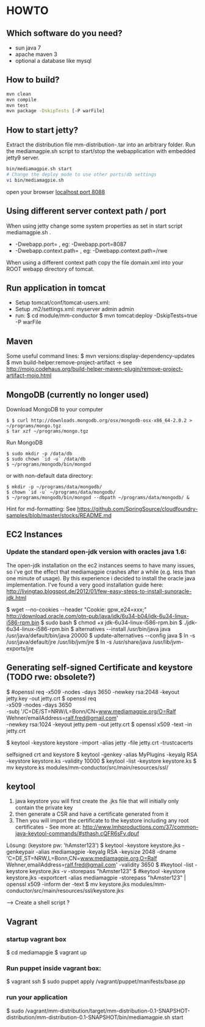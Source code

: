 HOWTO
=====

Which software do you need?
---------------------------
+ sun java 7
+ apache maven 3
+ optional a database like mysql

How to build?
-------------
```bash
mvn clean
mvn compile
mvn test
mvn package -DskipTests [-P warFile]
```


How to start jetty?
-------------------
Extract the distribution file mm-distribution-<Version>.tar into an arbitrary folder.
Run the mediamagpie.sh script to start/stop the webapplication with embedded jetty9 server.
 
```bash
bin/mediamagpie.sh start
# Change the deploy mode to use other ports/db settings
vi bin/mediamagpie.sh 
```

open your browser [localhost port 8088](http://127.0.0.1:8088/)

Using different server context path / port
------------------------------------------
When using jetty change some system properties as set in start script mediamagpie.sh .
+ -Dwebapp.port=<port> , eg: -Dwebapp.port=8087  
+ -Dwebapp.context.path=<context path> , eg: -Dwebapp.context.path=/rwe
 
When using a different context path copy the file domain.xml into your ROOT webapp directory of tomcat.

Run application in tomcat
-------------------------
+ Setup tomcat/conf/tomcat-users.xml:
  <tomcat-users>
    <role rolename="manager"/>
    <role rolename="admin"/>
    <user password="admin" roles="admin,manager" username="admin"/> 
  </tomcat-users>
+ Setup .m2/settings.xml:
  <servers>
    <server>
        <id>myserver</id>
        <username>admin</username>
        <password>admin</password>
    </server>
  </servers>
+ run: 
    $ cd module/mm-conductor
    $ mvn tomcat:deploy -DskipTests=true -P warFile


## Maven
Some useful command lines:
   $ mvn versions:display-dependency-updates
   $ mvn build-helper:remove-project-artifact -> see http://mojo.codehaus.org/build-helper-maven-plugin/remove-project-artifact-mojo.html


## MongoDB (currently no longer used)
Download MongoDB to your computer

    $ $ curl http://downloads.mongodb.org/osx/mongodb-osx-x86_64-2.0.2 > ~/programs/mongo.tgz
    $ tar xzf ~/programs/mongo.tgz

Run MongoDB

    $ sudo mkdir -p /data/db
	$ sudo chown `id -u` /data/db
    $ ~/programs/mongodb/bin/mongod
    
or with non-default data directory:

    $ mkdir -p ~/programs/data/mongodb/
	$ chown `id -u` ~/programs/data/mongodb/
    $ ~/programs/mongodb/bin/mongod --dbpath ~/programs/data/mongodb/ &
    


Hint for md-formatting: See https://github.com/SpringSource/cloudfoundry-samples/blob/master/stocks/README.md


## EC2 Instances
### Update the standard open-jdk version with oracles java 1.6:
The open-jdk installation on the ec2 instances seems to have many issues, so i've got the effect that mediamagpie crashes after a while (e.g. less than one minute of usage). By this experience i decided to install the oracle java implementation.
I've found a very good installation guide here: http://livingtao.blogspot.de/2012/01/few-easy-steps-to-install-sunoracle-jdk.html

  $ wget --no-cookies --header "Cookie: gpw_e24=xxx;" http://download.oracle.com/otn-pub/java/jdk/6u34-b04/jdk-6u34-linux-i586-rpm.bin
  $ sudo bash
  $ chmod +x jdk-6u34-linux-i586-rpm.bin
  $ ./jdk-6u34-linux-i586-rpm.bin
  $ alternatives --install /usr/bin/java java /usr/java/default/bin/java 20000
  $ update-alternatives --config java
  $ ln -s /usr/java/default/jre /usr/lib/jvm/jre
  $ ln -s /usr/share/java /usr/lib/jvm-exports/jre
  
## Generating self-signed Certificate and keystore (TODO rwe: obsolete?)

  $ #openssl req -x509 -nodes -days 3650 -newkey rsa:2048 -keyout jetty.key -out jetty.crt
  $ openssl req \
    -x509 -nodes -days 3650 \
    -subj '/C=DE/ST=NRW/L=Bonn/CN=www.mediamagpie.org/O=Ralf Wehner/emailAddress=ralf.fred@gmail.com' \
    -newkey rsa:1024 -keyout jetty.pem -out jetty.crt
  $ openssl x509 -text -in jetty.crt
  
  $ keytool -keystore keystore -import -alias jetty -file jetty.crt -trustcacerts 
  
  selfsigned crt and keystore
  $ keytool -genkey -alias MyPlugins -keyalg RSA -keystore keystore.ks  -validity 10000
  $ keytool -list -keystore keystore.ks
  $ mv keystore.ks modules/mm-conductor/src/main/resources/ssl/ 
  
  
## keytool
  1. java keystore you will first create the .jks file that will initially only contain the private key
  2. then generate a CSR and have a certificate generated from it
  3. Then you will import the certificate to the keystore including any root certificates - See more at: http://www.lmhproductions.com/37/common-java-keytool-commands/#sthash.cQFR6sFv.dpuf
  
  Lösung: (keystore pw: 'hAmster123')
  $ keytool -keystore keystore.jks -genkeypair -alias mediamagpie -keyalg RSA -keysize 2048 -dname 'C=DE,ST=NRW,L=Bonn,CN=www.mediamagpie.org,O=Ralf Wehner,emailAddress=ralf.fred@gmail.com' -validity 3650
  $ #keytool -list -keystore keystore.jks -v -storepass "hAmster123"
  $ #keytool -keystore keystore.jks -exportcert -alias mediamagpie -storepass "hAmster123" | openssl x509 -inform der -text
  $ mv keystore.jks modules/mm-conductor/src/main/resources/ssl/keystore.jks
  
  --> Create a shell script ?
  
## Vagrant
### startup vagrant box
  $ cd mediamapgie
  $ vagrant up
  
### Run puppet inside vagrant box:
  $ vagrant ssh
  $ sudo puppet apply /vagrant/puppet/manifests/base.pp  
  
### run your application
  $ sudo /vagrant/mm-distribution/target/mm-distribution-0.1-SNAPSHOT-distribution/mm-distribution-0.1-SNAPSHOT/bin/mediamagpie.sh start  
  
  
